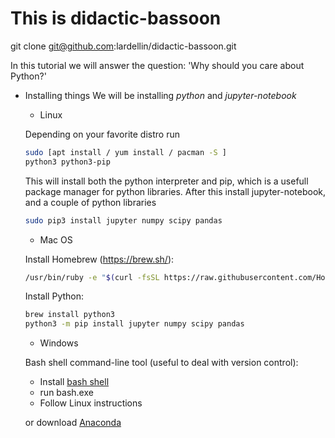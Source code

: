 # This is didactic-bassoon

git clone git@github.com:lardellin/didactic-bassoon.git

In this tutorial we will answer the question: 'Why should you care about Python?'

* Installing things
We will be installing *python* and *jupyter-notebook*
  * Linux
  
  Depending on your favorite distro run
  
  ```bash 
  sudo [apt install / yum install / pacman -S ] 
  python3 python3-pip 
  ```
  This will install both the python interpreter and pip, which is a
  usefull package manager for python libraries. After this install
  jupyter-notebook, and a couple of python libraries
  
  ```bash
  sudo pip3 install jupyter numpy scipy pandas
  ```
  
  * Mac OS
  
  Install Homebrew (https://brew.sh/): 
  ```bash
  /usr/bin/ruby -e "$(curl -fsSL https://raw.githubusercontent.com/Homebrew/install/master/install)"
  ``` 
  Install Python:
  ```bash
  brew install python3 
  python3 -m pip install jupyter numpy scipy pandas
  ```
  
  * Windows
  
  Bash shell command-line tool (useful to deal with version control):
    - Install [bash shell](https://www.youtube.com/watch?v=Cvrqmq9A3tA&t=24s)
    - run bash.exe
    - Follow Linux instructions 

  or download [Anaconda](https://www.anaconda.com/distribution/)
